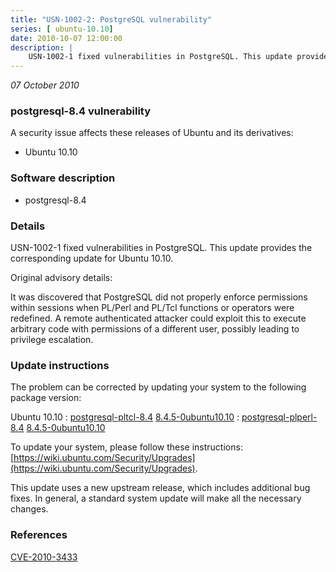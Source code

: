 ```yaml
---
title: "USN-1002-2: PostgreSQL vulnerability"
series: [ ubuntu-10.10]
date: 2010-10-07 12:00:00
description: |
    USN-1002-1 fixed vulnerabilities in PostgreSQL. This update provides the corresponding update for Ubuntu 10.10.
--- 
```

 
 

*07 October 2010*

### postgresql-8.4 vulnerability

A security issue affects these releases of Ubuntu and its derivatives:

* Ubuntu 10.10

### Software description

* postgresql-8.4 

### Details

USN-1002-1 fixed vulnerabilities in PostgreSQL. This update provides the corresponding update for Ubuntu 10.10.

Original advisory details:

 It was discovered that PostgreSQL did not properly enforce permissions within sessions when PL/Perl and PL/Tcl functions or operators were redefined. A remote authenticated attacker could exploit this to execute arbitrary code with permissions of a different user, possibly leading to privilege escalation. 

### Update instructions

The problem can be corrected by updating your system to the following package version:

Ubuntu 10.10
 : [postgresql-pltcl-8.4](https://launchpad.net/ubuntu/+source/postgresql-8.4) <span> [8.4.5-0ubuntu10.10](https://launchpad.net/ubuntu/+source/postgresql-8.4/8.4.5-0ubuntu10.10) </span> 
 : [postgresql-plperl-8.4](https://launchpad.net/ubuntu/+source/postgresql-8.4) <span> [8.4.5-0ubuntu10.10](https://launchpad.net/ubuntu/+source/postgresql-8.4/8.4.5-0ubuntu10.10) </span> 

To update your system, please follow these instructions: [https://wiki.ubuntu.com/Security/Upgrades](https://wiki.ubuntu.com/Security/Upgrades).

This update uses a new upstream release, which includes additional bug fixes. In general, a standard system update will make all the necessary changes. 

### References

 
 [CVE-2010-3433](http://people.ubuntu.com/~ubuntu-security/cve/CVE-2010-3433)
 

